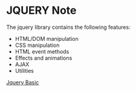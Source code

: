 # JQUERY Note

The jquery library contains the following features:

- HTML/DOM manipulation
- CSS manipulation
- HTML event methods
- Effects and animations
- AJAX
- Utilities

[Jquery Basic](./Jquery_basic)